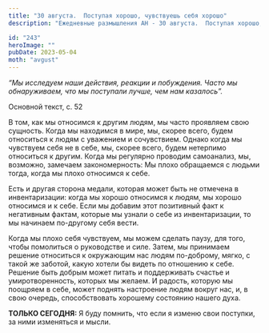 ```yaml
---
title: "30 августа.  Поступая хорошо, чувствуешь себя хорошо"
description: "Ежедневные размышления АН - 30 августа.  Поступая хорошо, чувствуешь себя хорошо"

id: "243"
heroImage: ""
pubDate: 2023-05-04
moth: "avgust"
---
```


_“Мы исследуем наши действия, реакции и побуждения. Часто мы обнаруживаем, что
мы поступали лучше, чем нам казалось”._

Основной текст, с. 52

В том, как мы относимся к другим людям, мы часто проявляем свою сущность.
Когда мы находимся в мире, мы, скорее всего, будем относиться к людям с
уважением и сочувствием. Однако когда мы чувствуем себя не в себе, мы, скорее
всего, будем нетерпимо относиться к другим. Когда мы регулярно проводим
самоанализ, мы, возможно, замечаем закономерность: Мы плохо обращаемся с
людьми тогда, когда мы плохо относимся к себе.

Есть и другая сторона медали, которая может быть не отмечена в инвентаризации:
когда мы хорошо относимся к людям, мы хорошо относимся и к себе. Если мы
добавим этот позитивный факт к негативным фактам, которые мы узнали о себе из
инвентаризации, то мы начинаем по-другому себя вести.

Когда мы плохо себя чувствуем, мы можем сделать паузу, для того, чтобы
помолиться о руководстве и силе. Затем, мы принимаем решение относиться к
окружающим нас людям по-доброму, мягко, с такой же заботой, какую хотели бы
видеть по отношению к себе. Решение быть добрым может питать и поддерживать
счастье и умиротворенность, которых мы желаем. И радость, которую мы поощряем
в себе, может поднять настроение людям вокруг нас, и, в свою очередь,
способствовать хорошему состоянию нашего духа.

**ТОЛЬКО СЕГОДНЯ:** Я буду помнить, что если я изменю свои поступки, за ними
изменяться и мысли.
